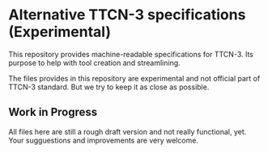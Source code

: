 # Alternative TTCN-3 specifications (Experimental)

This repository provides machine-readable specifications for TTCN-3. Its
purpose to help with tool creation and streamlining.

The files provides in this repository are experimental and not official part of
TTCN-3 standard. But we try to keep it as close as possible.


## Work in Progress

All files here are still a rough draft version and not really functional, yet. Your
sugguestions and improvements are very welcome.
